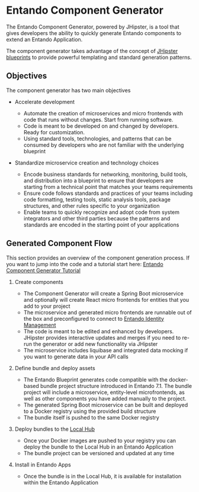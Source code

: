 # Entando Component Generator


The Entando Component Generator, powered by JHipster, is a tool that gives developers the ability to quickly generate Entando components to extend an Entando Application.

The component generator takes advantage of the concept of [JHipster blueprints](https://www.jhipster.tech/modules/creating-a-blueprint/) to provide powerful templating and standard generation patterns.

## Objectives

The component generator has two main objectives

* Accelerate development
  * Automate the creation of microservices and micro frontends with code that runs without changes. Start from running software.
  * Code is meant to be developed on and changed by developers. Ready for customization.
  * Using standard tools, technologies, and patterns that can be consumed by developers who are not familiar with the underlying blueprint

* Standardize microservice creation and technology choices
  * Encode business standards for networking, monitoring, build tools, and distribution into a blueprint to ensure that developers are starting from a technical point that matches your teams requirements
  * Ensure code follows standards and practices of your teams including code formatting, testing tools, static analysis tools, package structures, and other rules specific to your organization
  * Enable teams to quickly recognize and adopt code from system integrators and other third parties because the patterns and standards are encoded in the starting point of your applications

## Generated Component Flow

This section provides an overview of the component generation process. If you want to jump into the code and a tutorial start here: [Entando Component Generator Tutorial](../../tutorials/create/ms/generate-microservices-and-micro-frontends.md)

1. Create components
   - The Component Generator will create a Spring Boot microservice and optionally will create React micro frontends for entities that you add to your project
   - The microservice and generated micro frontends are runnable out of the box and preconfigured to connect to [Entando Identity Management](../consume/identity-management.md)
   - The code is meant to be edited and enhanced by developers. JHipster provides interactive updates and merges if you need to re-run the generator or add new functionality via JHipster
   - The microservice includes liquibase and integrated data mocking if you want to generate data in your API calls

2. Define bundle and deploy assets
   - The Entando Blueprint generates code compatible with the docker-based bundle project structure introduced in Entando 7.1. The bundle project will include a microservice, entity-level microfrontends, as well as other components you have added manually to the project.
   - The generated Spring Boot microservice can be built and deployed to a Docker registry using the provided build structure
   - The bundle itself is pushed to the same Docker registry

3. Deploy bundles to the [Local Hub](../compose/local-hub-overview.md)
   - Once your Docker images are pushed to your registry you can deploy the bundle to the Local Hub in an Entando Application
   - The bundle project can be versioned and updated at any time

4. Install in Entando Apps
   - Once the bundle is in the Local Hub, it is available for installation within the Entando Application
